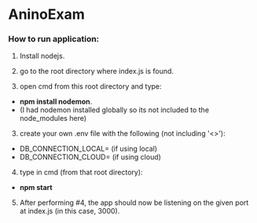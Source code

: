 # AninoExam

### How to run application:
1) Install nodejs.

2) go to the root directory where index.js is found.

3) open cmd from this root directory and type:
  - **npm install nodemon**.
  - (I had nodemon installed globally so its not included to the node_modules here)
  
3) create your own .env file with the following (not including '<>'):
- DB_CONNECTION_LOCAL=<your local mongodb access link here> (if using local)
- DB_CONNECTION_CLOUD=<your cloud mongodb access link here> (if using cloud)
  
4) type in cmd (from that root directory): 
- **npm start**
5) After performing #4, the app should now be listening on the given port at index.js (in this case, 3000).
